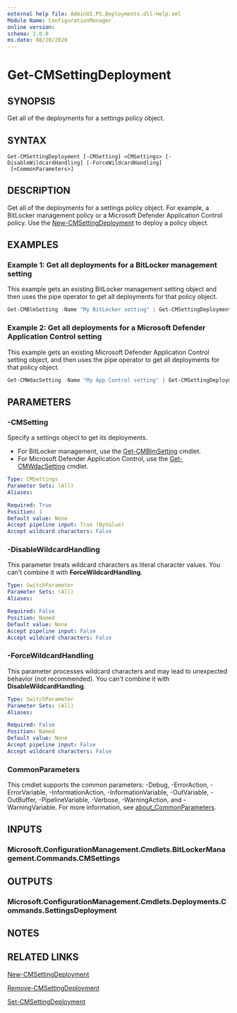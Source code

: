 ```yaml
---
external help file: AdminUI.PS.Deployments.dll-Help.xml
Module Name: ConfigurationManager
online version:
schema: 2.0.0
ms.date: 08/20/2020
---
```


# Get-CMSettingDeployment

## SYNOPSIS

Get all of the deployments for a settings policy object.

## SYNTAX

```
Get-CMSettingDeployment [-CMSetting] <CMSettings> [-DisableWildcardHandling] [-ForceWildcardHandling]
 [<CommonParameters>]
```

## DESCRIPTION

Get all of the deployments for a settings policy object. For example, a BitLocker management policy or a Microsoft Defender Application Control policy. Use the [New-CMSettingDeployment](New-CMSettingDeployment.md) to deploy a policy object.

## EXAMPLES

### Example 1: Get all deployments for a BitLocker management setting

This example gets an existing BitLocker management setting object and then uses the pipe operator to get all deployments for that policy object.

```powershell
Get-CMBlmSetting -Name "My BitLocker setting" | Get-CMSettingDeployment
```

### Example 2: Get all deployments for a Microsoft Defender Application Control setting

This example gets an existing Microsoft Defender Application Control setting object, and then uses the pipe operator to get all deployments for that policy object.

```powershell
Get-CMWdacSetting -Name "My App Control setting" | Get-CMSettingDeployment
```

## PARAMETERS

### -CMSetting

Specify a settings object to get its deployments.

- For BitLocker management, use the [Get-CMBlmSetting](Get-CMBlmSetting.md) cmdlet.
- For Microsoft Defender Application Control, use the [Get-CMWdacSetting](Get-CMWdacSetting.md) cmdlet.

```yaml
Type: CMSettings
Parameter Sets: (All)
Aliases:

Required: True
Position: 1
Default value: None
Accept pipeline input: True (ByValue)
Accept wildcard characters: False
```

### -DisableWildcardHandling

This parameter treats wildcard characters as literal character values. You can't combine it with **ForceWildcardHandling**.

```yaml
Type: SwitchParameter
Parameter Sets: (All)
Aliases:

Required: False
Position: Named
Default value: None
Accept pipeline input: False
Accept wildcard characters: False
```

### -ForceWildcardHandling

This parameter processes wildcard characters and may lead to unexpected behavior (not recommended). You can't combine it with **DisableWildcardHandling**.

```yaml
Type: SwitchParameter
Parameter Sets: (All)
Aliases:

Required: False
Position: Named
Default value: None
Accept pipeline input: False
Accept wildcard characters: False
```

### CommonParameters

This cmdlet supports the common parameters: -Debug, -ErrorAction, -ErrorVariable, -InformationAction, -InformationVariable, -OutVariable, -OutBuffer, -PipelineVariable, -Verbose, -WarningAction, and -WarningVariable. For more information, see [about_CommonParameters](http://go.microsoft.com/fwlink/?LinkID=113216).

## INPUTS

### Microsoft.ConfigurationManagement.Cmdlets.BitLockerManagement.Commands.CMSettings

## OUTPUTS

### Microsoft.ConfigurationManagement.Cmdlets.Deployments.Commands.SettingsDeployment

## NOTES

## RELATED LINKS

[New-CMSettingDeployment](New-CMSettingDeployment.md)

[Remove-CMSettingDeployment](Remove-CMSettingDeployment.md)

[Set-CMSettingDeployment](Set-CMSettingDeployment.md)
